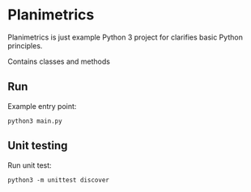 
# Planimetrics

Planimetrics is just example Python 3 project for clarifies basic Python principles. 

Contains classes and methods 


## Run

Example entry point:

```
python3 main.py
```


## Unit testing

Run unit test:

```
python3 -m unittest discover
```